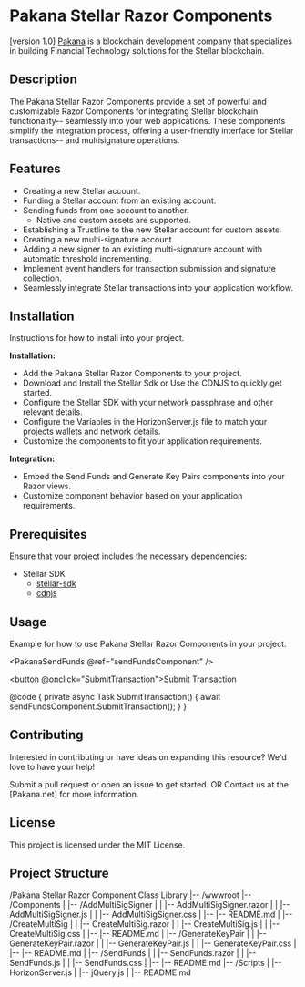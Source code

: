 # Pakana Stellar Razor Components
[version 1.0]
[Pakana](https://www.pakana.net) is a blockchain development company that specializes in building Financial Technology solutions for the Stellar blockchain.

## Description

The Pakana Stellar Razor Components provide a set of powerful and customizable Razor Components for integrating Stellar blockchain functionality--
seamlessly into your web applications. These components simplify the integration process, offering a user-friendly interface for Stellar transactions--
and multisignature operations.

## Features

- Creating a new Stellar account.
- Funding a Stellar account from an existing account.
- Sending funds from one account to another. 
  - Native and custom assets are supported.
- Establishing a Trustline to the new Stellar account for custom assets.
- Creating a new multi-signature account.
- Adding a new signer to an existing multi-signature account with automatic threshold incrementing.
- Implement event handlers for transaction submission and signature collection.
- Seamlessly integrate Stellar transactions into your application workflow.

## Installation

Instructions for how to install into your project.

<strong>Installation:</strong>

- Add the Pakana Stellar Razor Components to your project.
- Download and Install the Stellar Sdk or Use the CDNJS to quickly get started.
- Configure the Stellar SDK with your network passphrase and other relevant details.
- Configure the Variables in the HorizonServer.js file to match your projects wallets and network details.
- Customize the components to fit your application requirements.

<strong>Integration:</strong>

- Embed the Send Funds and Generate Key Pairs components into your Razor views.
- Customize component behavior based on your application requirements.

## Prerequisites

Ensure that your project includes the necessary dependencies:

- Stellar SDK
	- [stellar-sdk](https://github.com/stellar/js-stellar-sdk)
	- [cdnjs](https://cdnjs.cloudflare.com/ajax/libs/stellar-sdk/{version}/stellar-sdk.js)

## Usage

Example for how to use Pakana Stellar Razor Components in your project.

<!-- Razor View Using Pakana Stellar Razor Components -->
<PakanaSendFunds @ref="sendFundsComponent" />

<button @onclick="SubmitTransaction">Submit Transaction</button>

@code {
    private async Task SubmitTransaction()
    {
        await sendFundsComponent.SubmitTransaction();
    }
}

## Contributing

Interested in contributing or have ideas on expanding this resource? We'd love to have your help! 

Submit a pull request or open an issue to get started.
OR
Contact us at the [Pakana.net] for more information.

## License

This project is licensed under the MIT License. 

## Project Structure

/Pakana Stellar Razor Component Class Library
|-- /wwwroot
|-- /Components
|   |-- /AddMultiSigSigner
|   |   |-- AddMultiSigSigner.razor
|   |   |-- AddMultiSigSigner.js
|   |   |-- AddMultiSigSigner.css
|   |-- |-- README.md
|   |-- /CreateMultiSig
|   |   |-- CreateMultiSig.razor
|   |   |-- CreateMultiSig.js
|   |   |-- CreateMultiSig.css
|   |-- |-- README.md
|   |-- /GenerateKeyPair
|   |   |-- GenerateKeyPair.razor
|   |   |-- GenerateKeyPair.js
|   |   |-- GenerateKeyPair.css
|   |-- |-- README.md
|   |-- /SendFunds
|   |   |-- SendFunds.razor
|   |   |-- SendFunds.js
|   |   |-- SendFunds.css
|   |-- |-- README.md
|-- /Scripts
|   |-- HorizonServer.js
|   |-- jQuery.js
|   |-- README.md
